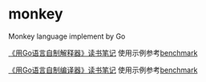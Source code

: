 # monkey
Monkey language implement by Go

[《用Go语言自制解释器》读书笔记](pkg/interpreter/README.md)
使用示例参考[benchmark](pkg/interpreter/benchmark_test.go)

[《用Go语言自制编译器》读书笔记](pkg/vm/README.md)
使用示例参考[benchmark](pkg/vm/benchmark_test.go)